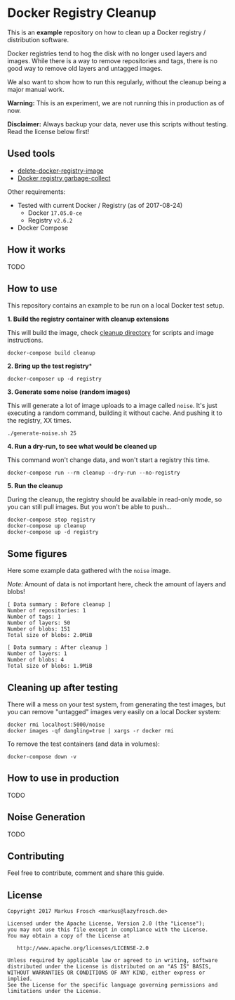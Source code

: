 Docker Registry Cleanup
=======================

This is an **example** repository on how to clean up a Docker registry / distribution software.

Docker registries tend to hog the disk with no longer used layers and images. While there is a way
to remove repositories and tags, there is no good way to remove old layers and untagged images.

We also want to show how to run this regularly, without the cleanup being a major manual work.

**Warning:** This is an experiment, we are not running this in production as of now.

**Disclaimer:** Always backup your data, never use this scripts without testing. Read the license below first!

## Used tools

* [delete-docker-registry-image](https://github.com/burnettk/delete-docker-registry-image)
* [Docker registry garbage-collect](https://docs.docker.com/registry/garbage-collection/)

Other requirements:

* Tested with current Docker / Registry (as of 2017-08-24)
  * Docker `17.05.0-ce`
  * Registry `v2.6.2`
* Docker Compose

## How it works

TODO

## How to use

This repository contains an example to be run on a local Docker test setup.

**1. Build the registry container with cleanup extensions**

This will build the image, check [cleanup directory](cleanup/) for scripts and image instructions.

    docker-compose build cleanup

**2. Bring up the test registry***

    docker-composer up -d registry

**3. Generate some noise (random images)**

This will generate a lot of image uploads to a image called `noise`. It's just
executing a random command, building it without cache. And pushing it to the registry, XX times.

    ./generate-noise.sh 25

**4. Run a dry-run, to see what would be cleaned up**

This command won't change data, and won't start a registry this time.

    docker-compose run --rm cleanup --dry-run --no-registry

**5. Run the cleanup**

During the cleanup, the registry should be available in read-only mode, so you can still pull images.
But you won't be able to push...

    docker-compose stop registry
    docker-compose up cleanup
    docker-compose up -d registry

## Some figures

Here some example data gathered with the `noise` image.

*Note:* Amount of data is not important here, check the amount of layers and blobs!

    [ Data summary : Before cleanup ]
    Number of repositories: 1
    Number of tags: 1
    Number of layers: 50
    Number of blobs: 151
    Total size of blobs: 2.0MiB

    [ Data summary : After cleanup ]
    Number of layers: 1
    Number of blobs: 4
    Total size of blobs: 1.9MiB

## Cleaning up after testing

There will a mess on your test system, from generating the test images, but you can remove "untagged"
images very easily on a local Docker system:

    docker rmi localhost:5000/noise
    docker images -qf dangling=true | xargs -r docker rmi

To remove the test containers (and data in volumes):

    docker-compose down -v

## How to use in production

TODO

## Noise Generation

TODO

## Contributing

Feel free to contribute, comment and share this guide.

## License

    Copyright 2017 Markus Frosch <markus@lazyfrosch.de>

    Licensed under the Apache License, Version 2.0 (the "License");
    you may not use this file except in compliance with the License.
    You may obtain a copy of the License at

       http://www.apache.org/licenses/LICENSE-2.0

    Unless required by applicable law or agreed to in writing, software
    distributed under the License is distributed on an "AS IS" BASIS,
    WITHOUT WARRANTIES OR CONDITIONS OF ANY KIND, either express or implied.
    See the License for the specific language governing permissions and
    limitations under the License.
